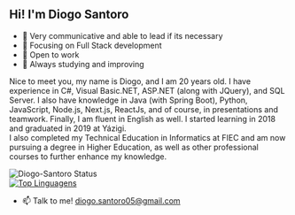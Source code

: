 ## Hi! I'm Diogo Santoro

- 💭 Very communicative and able to lead if its necessary
- 🔎 Focusing on Full Stack development    
- 🔭 Open to work
- 🌱 Always studying and improving





Nice to meet you, my name is Diogo, and I am 20 years old. I have experience in C#, Visual Basic.NET, ASP.NET (along with JQuery), and SQL Server. I also have knowledge in Java (with Spring Boot), Python, JavaScript, Node.js, Next.js, ReactJs, and of course, in presentations and teamwork. Finally, I am fluent in English as well. I started learning in 2018 and graduated in 2019 at Yázigi.  
I also completed my Technical Education in Informatics at FIEC and am now pursuing a degree in Higher Education, as well as other professional courses to further enhance my knowledge.






![Diogo-Santoro Status](https://github-readme-stats.vercel.app/api?username=Diogo-Santoro&theme=dark&show_icons=true)  
[![Top Linguagens](https://github-readme-stats.vercel.app/api/top-langs/?username=Diogo-Santoro&theme=dark&layout=compact)](https://github.com/anuraghazra/github-readme-stats)

- 📫 Talk to me! diogo.santoro05@gmail.com




